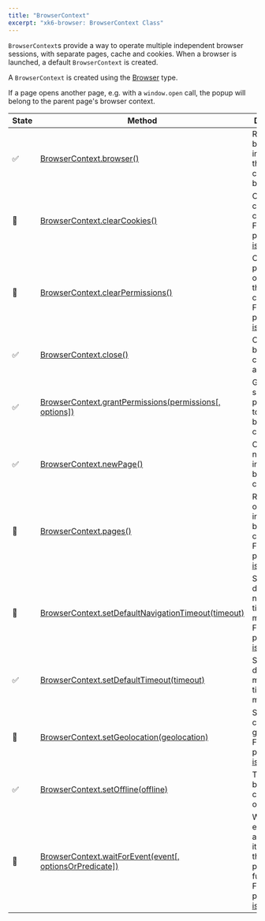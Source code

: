 ```yaml
---
title: "BrowserContext"
excerpt: "xk6-browser: BrowserContext Class"
---
```


`BrowserContext`s provide a way to operate multiple independent browser sessions, with separate pages, cache and cookies. When a browser is launched, a default `BrowserContext` is created.

A `BrowserContext` is created using the [Browser](/javascript-api/xk6-browser/browser) type.

If a page opens another page, e.g. with a `window.open` call, the popup will belong to the parent page's browser context.


| State                                       | Method                                                                                                                        | Description                                                                                                                                                           |
|---------------------------------------------|-------------------------------------------------------------------------------------------------------------------------------|-----------------------------------------------------------------------------------------------------------------------------------------------------------------------|
| ✅                                           | [BrowserContext.browser()](/javascript-api/xk6-browser/browsercontext/browser/)                                               | Returns the browser instance that this browser context belongs to.                                                                                                    |
| 🚧                                          | [BrowserContext.clearCookies()](/javascript-api/xk6-browser/browsercontext/clearcookies/)                                     | Clears context cookies. Follow the progress in [issue #442](https://github.com/grafana/xk6-browser/issues/442).                                                       |
| 🚧                                          | [BrowserContext.clearPermissions()](/javascript-api/xk6-browser/browsercontext/clearpermissions)                              | Clears all permission overrides for the browser context. Follow the progress in [issue #443](https://github.com/grafana/xk6-browser/issues/443)                       |
| ✅                                           | [BrowserContext.close()](/javascript-api/xk6-browser/browsercontext/close)                                                    | Close the browser context and all its pages.                                                                                                                          |
| ✅                                           | [BrowserContext.grantPermissions(permissions[, options])](/javascript-api/xk6-browser/browsercontext/grantpermissions)        | Grants specified permissions to the browser context.                                                                                                                  |
| ✅                                           | [BrowserContext.newPage()](/javascript-api/xk6-browser/browsercontext/newpage)                                                | Creates a new page inside this browser context.                                                                                                                       |
| 🚧                                          | [BrowserContext.pages()](/javascript-api/xk6-browser/browsercontext/pages)                                                    | Returns a list of pages inside this browser context. Follow the progress in [issue #444](https://github.com/grafana/xk6-browser/issues/444).                          |
| 🚧                                          | [BrowserContext.setDefaultNavigationTimeout(timeout)](/javascript-api/xk6-browser/browsercontext/setdefaultnavigationtimeout) | Sets the default navigation timeout in milliseconds. Follow the progress in [issue #445](https://github.com/grafana/xk6-browser/issues/445).                          |
| ✅                                           | [BrowserContext.setDefaultTimeout(timeout)](/javascript-api/xk6-browser/browsercontext/setdefaulttiontimeout)                 | Sets the default maximum timeout in milliseconds.                                                                                                                     |
| 🚧                                          | [BrowserContext.setGeolocation(geolocation)](/javascript-api/xk6-browser/browsercontext/setgeolocation)                       | Sets the context's geolocation. Follow the progress in [issue #435](https://github.com/grafana/xk6-browser/issues/435).                                               |
| ✅                                           | [BrowserContext.setOffline(offline)](/javascript-api/xk6-browser/browsercontext/setoffline)                                   | Toggles the browser's connectivity on/off.                                                                                                                            |
| <span title="WIP: Requires async">🚧</span> | [BrowserContext.waitForEvent(event[, optionsOrPredicate])](/javascript-api/xk6-browser/browsercontext/waitforevent)           | Waits for the event to fire and passes its value into the predicate function. Follow the progress in [issue #447](https://github.com/grafana/xk6-browser/issues/447). |
